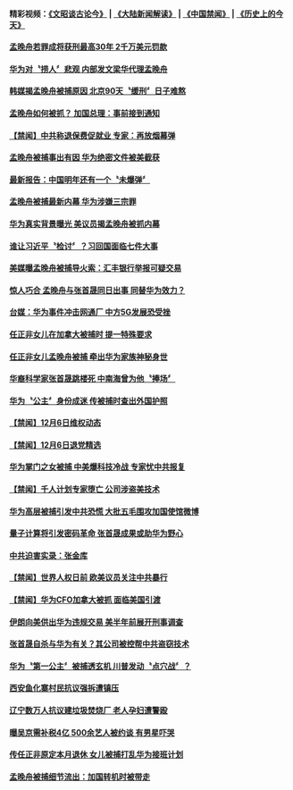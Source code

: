 #### 精彩视频：[《文昭谈古论今》](https://github.com/gfw-breaker/wenzhao/blob/master/README.md?t=12071231) | [《大陆新闻解读》](https://github.com/gfw-breaker/ntdtv-comedy/blob/master/README.md?t=12071231) | [《中国禁闻》](https://github.com/gfw-breaker/ntdtv-news/blob/master/README.md?t=12071231) | [《历史上的今天》](https://github.com/gfw-breaker/today-in-history/blob/master/README.md?t=12071231) 

#### [孟晚舟若罪成将获刑最高30年 2千万美元罚款](../pages/news204/a1402261.md?t=12071231) 

#### [华为对〝捞人〞悲观   内部发文梁华代理孟晚舟](../pages/news204/a1402323.md?t=12071231) 

#### [韩媒揭孟晚舟被捕原因 北京90天〝缓刑〞日子难熬](../pages/news204/a1402320.md?t=12071231) 

#### [孟晚舟如何被抓？ 加国总理：事前接到通知](../pages/news204/a1402288.md?t=12071231) 

#### [【禁闻】中共称退保费促就业 专家：再放烟幕弹](../pages/news204/a1402269.md?t=12071231) 

#### [孟晚舟被捕事出有因 华为绝密文件被美截获](../pages/news204/a1402298.md?t=12071231) 

#### [最新报告：中国明年还有一个〝未爆弹〞](../pages/news204/a1402187.md?t=12071231) 

#### [孟晚舟被捕最新内幕  华为涉嫌三宗罪](../pages/news204/a1402314.md?t=12071231) 

#### [华为真实背景曝光 美议员揭孟晚舟被抓内幕](../pages/news204/a1402292.md?t=12071231) 

#### [谁让习近平〝检讨〞？习回国面临七件大事](../pages/news204/a1402193.md?t=12071231) 

#### [美媒曝孟晚舟被捕导火索：汇丰银行举报可疑交易](../pages/news204/a1402287.md?t=12071231) 


#### [惊人巧合 孟晚舟与张首晟同日出事 同替华为效力？](../pages/news204/a1402202.md?t=12071231) 

#### [台媒：华为事件冲击网通厂 中方5G发展恐受挫](../pages/news204/a1402297.md?t=12071231) 

#### [任正非女儿在加拿大被捕时 提一特殊要求](../pages/news204/a1402142.md?t=12071231) 

#### [任正非女儿孟晚舟被捕 牵出华为家族神秘身世](../pages/news204/a1402176.md?t=12071231) 

#### [华裔科学家张首晟跳楼死 中南海曾为他〝捧场〞](../pages/news204/a1402181.md?t=12071231) 

#### [华为〝公主〞身份成迷 传被捕时查出外国护照](../pages/news204/a1402284.md?t=12071231) 

#### [【禁闻】12月6日维权动态](../pages/news204/a1402274.md?t=12071231) 

#### [【禁闻】12月6日退党精选](../pages/news204/a1402273.md?t=12071231) 

#### [华为掌门之女被捕 中美爆科技冷战 专家忧中共报复](../pages/news204/a1402237.md?t=12071231) 

#### [【禁闻】千人计划专家堕亡 公司涉盗美技术](../pages/news204/a1402262.md?t=12071231) 

#### [华为高层被捕引发中共恐慌 大批五毛围攻加国使馆微博](../pages/news204/a1402256.md?t=12071231) 

#### [量子计算将引发密码革命 张首晟成果或助华为野心](../pages/news204/a1402253.md?t=12071231) 

#### [中共迫害实录：张金库](../pages/news204/a1402250.md?t=12071231) 

#### [【禁闻】世界人权日前  欧美议员关注中共暴行](../pages/news204/a1402245.md?t=12071231) 

#### [【禁闻】华为CFO加拿大被抓 面临美国引渡](../pages/news204/a1402244.md?t=12071231) 

#### [伊朗向美供出华为违规交易 美半年前展开刑事调查](../pages/news204/a1402241.md?t=12071231) 

#### [张首晟自杀与华为有关？其公司被控帮中共盗窃技术](../pages/news204/a1402227.md?t=12071231) 

#### [华为〝第一公主〞被捕透玄机 川普发动〝点穴战〞？](../pages/news204/a1402208.md?t=12071231) 

#### [西安鱼化寨村民抗议强拆遭镇压](../pages/news204/a1402205.md?t=12071231) 

#### [辽宁数万人抗议建垃圾焚烧厂 老人孕妇遭警殴](../pages/news204/a1402201.md?t=12071231) 

#### [曝吴京需补税4亿 500余艺人被约谈 有男星吓哭](../pages/news204/a1402185.md?t=12071231) 

#### [传任正非原定本月退休 女儿被捕打乱华为接班计划](../pages/news204/a1402179.md?t=12071231) 

#### [孟晚舟被捕细节流出：加国转机时被带走](../pages/news204/a1402162.md?t=12071231) 

